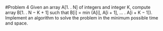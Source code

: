 #Problem 4
Given an array A[1. . N] of integers and integer K, compute array
B[1. . N − K + 1] such that B[i] = min (A[i], A[i + 1], ... . A[i + K − 1]). <br>
Implement an algorithm to solve the problem in the minimum possible
time and space.